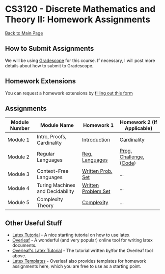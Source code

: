 CS3120 - Discrete Mathematics and Theory II: Homework Assignments
===============================

[Back to Main Page](../readme.html)


<a name="introduction"></a>How to Submit Assignments
--------------------------------------- 

We will be using [Gradescope](https://gradescope.com) for this course. If necessary, I will post more details about how to submit to Gradescope.

<a name="introduction"></a>Homework Extensions
--------------------------------------- 

You can request a homework extensions by [filling out this form](https://forms.gle/Pey9K5ttXFPzfG7e6)


<a name="introduction"></a>Assignments
--------------------------------------- 

| Module Number | Module Name | Homework 1 | Homework 2 (If Applicable) |
|----------|------------------------|------------------------|------------------------|
| Module 1 | Intro, Proofs, Cardinality | [Introduction](./01-Introduction/01-Introduction.pdf) | [Cardinality](./01-Introduction/01-Cardinality.pdf) |
| Module 2 | Regular Languages | [Reg. Languages](./02-RegularLanguages/02-RegLanguages.pdf) | [Prog. Challenge](./02-RegularLanguages/RegExpressions.pdf), ([Code](./02-RegularLanguages/code/regex_starter.zip)) | 
| Module 3 | Context-Free Languages | [Written Prob. Set](./03-ContextFree/03-ContextFree.pdf) | ... |
| Module 4 | Turing Machines and Decidability | [Written Problem Set](./04-TuringMachines/04-TuringMachines.pdf) | ... |
| Module 5 | Complexity Theory | [Complexity](./05-ComplexityTheory/05-ComplexityTheory.pdf) | ... |

<a name="other"></a>Other Useful Stuff
---------------------------------------


- [Latex Tutorial](https://www.latex-tutorial.com/tutorials/) - A nice starting tutorial on how to use latex. 
- [Overleaf](https://overleaf.com) - A wonderful (and very popular) online tool for writing latex documents. 
- [Overleaf's Latex Tutorial](https://www.overleaf.com/learn/latex/Tutorials) - The tutorial written by/for the Overleaf tool above.
- [Latex Templates](https://www.overleaf.com/latex/examples/tagged/homework) - Overleaf also provides templates for homework assignments here, which you are free to use as a starting point.

